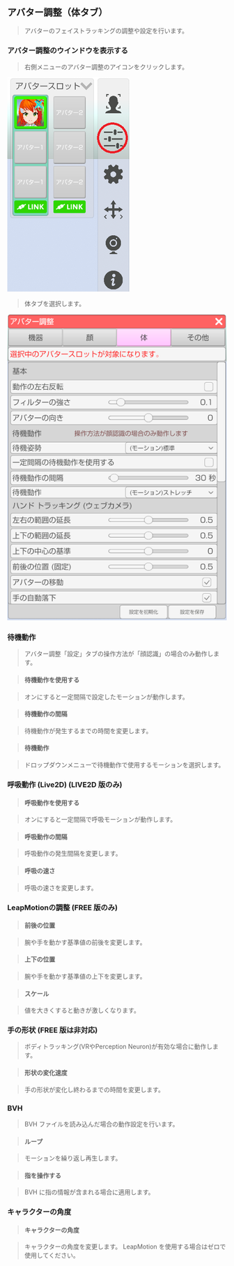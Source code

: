 ## アバター調整（体タブ）

>アバターのフェイストラッキングの調整や設定を行います。


### アバター調整のウインドウを表示する

>右側メニューのアバター調整のアイコンをクリックします。

![画像](image/AdjustAvatar_FromMenu.png "")

>体タブを選択します。

![画像](image/AdjustAvatarBody_00.png "")


### 待機動作

>アバター調整「設定」タブの操作方法が「顔認識」の場合のみ動作します。

>#### 待機動作を使用する

>オンにすると一定間隔で設定したモーションが動作します。

>#### 待機動作の間隔

>待機動作が発生するまでの時間を変更します。

>#### 待機動作

>ドロップダウンメニューで待機動作で使用するモーションを選択します。

### 呼吸動作 (Live2D) (LIVE2D 版のみ)

>#### 呼吸動作を使用する

>オンにすると一定間隔で呼吸モーションが動作します。

>#### 呼吸動作の間隔

>呼吸動作の発生間隔を変更します。

>#### 呼吸の速さ

>呼吸の速さを変更します。

### LeapMotionの調整 (FREE 版のみ)

>#### 前後の位置

>腕や手を動かす基準値の前後を変更します。

>#### 上下の位置

>腕や手を動かす基準値の上下を変更します。

>#### スケール

>値を大きくすると動きが激しくなります。


### 手の形状  (FREE 版は非対応)

>ボディトラッキング(VRやPerception Neuron)が有効な場合に動作します。

>#### 形状の変化速度

>手の形状が変化し終わるまでの時間を変更します。


### BVH

>BVH ファイルを読み込んだ場合の動作設定を行います。

>#### ループ

>モーションを繰り返し再生します。

>#### 指を操作する

>BVH に指の情報が含まれる場合に適用します。


### キャラクターの角度

>#### キャラクターの角度

>キャラクターの角度を変更します。
>LeapMotion を使用する場合はゼロで使用してください。



